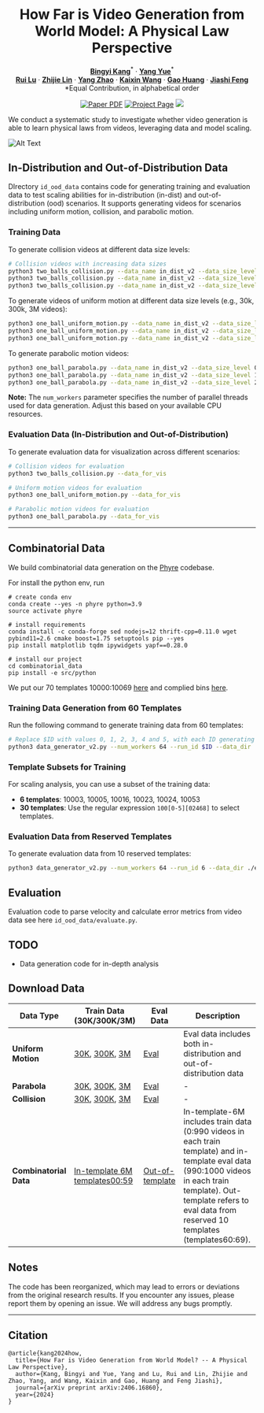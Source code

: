 <div align="center">
<h1>How Far is Video Generation from World Model: A Physical Law Perspective</h1>

[**Bingyi Kang**](https://bingykang.github.io/)<sup>\*</sup>   ·  [**Yang Yue**](https://yueyang130.github.io/)<sup>\*</sup> 
<br>
[**Rui Lu**](https://lr32768.github.io/) · [**Zhijie Lin**](https://scholar.google.com/citations?user=xXMj6_EAAAAJ&hl=zh-CN) · [**Yang Zhao**](https://scholar.google.com/citations?user=uPmTOHAAAAAJ&hl=en) · [**Kaixin Wang**](https://kaixin96.github.io/) · [**Gao Huang**](https://www.gaohuang.net/) · [**Jiashi Feng**](https://sites.google.com/site/jshfeng/)
<br>
*Equal Contribution, in alphabetical order

<a href="https://arxiv.org/abs/2411.02385"><img src='https://img.shields.io/badge/arXiv-phyworld-red' alt='Paper PDF'></a>
<a href='https://phyworld.github.io/'><img src='https://img.shields.io/badge/Project_Page-phyworld-green' alt='Project Page'></a>
<a href='https://huggingface.co/datasets/magicr/phyworld'><img src='https://img.shields.io/badge/%F0%9F%A4%97%20Hugging%20Face-phyworld-blue'></a>
</div>

We conduct a systematic study to investigate whether video generation is able to learn physical laws from videos, leveraging data and model scaling.

![Alt Text](./assets/teaser2x.gif)


## In-Distribution and Out-of-Distribution Data

DIrectory `id_ood_data` contains code for generating training and evaluation data to test scaling abilities for in-distribution (in-dist) and out-of-distribution (ood) scenarios. It supports generating videos for scenarios including uniform motion, collision, and parabolic motion.


### Training Data

To generate collision videos at different data size levels:
```bash
# Collision videos with increasing data sizes
python3 two_balls_collision.py --data_name in_dist_v2 --data_size_level 1 --num_workers 64
python3 two_balls_collision.py --data_name in_dist_v2 --data_size_level 2 --num_workers 64
python3 two_balls_collision.py --data_name in_dist_v2 --data_size_level 3 --num_workers 64
```

To generate videos of uniform motion at different data size levels (e.g., 30k, 300k, 3M videos):
```bash
python3 one_ball_uniform_motion.py --data_name in_dist_v2 --data_size_level 0 --num_workers 64
python3 one_ball_uniform_motion.py --data_name in_dist_v2 --data_size_level 1 --num_workers 64
python3 one_ball_uniform_motion.py --data_name in_dist_v2 --data_size_level 2 --num_workers 64
```

To generate parabolic motion videos:
```bash
python3 one_ball_parabola.py --data_name in_dist_v2 --data_size_level 0 --num_workers 64
python3 one_ball_parabola.py --data_name in_dist_v2 --data_size_level 1 --num_workers 64
python3 one_ball_parabola.py --data_name in_dist_v2 --data_size_level 2 --num_workers 64
```

**Note:** The `num_workers` parameter specifies the number of parallel threads used for data generation. Adjust this based on your available CPU resources.

### Evaluation Data (In-Distribution and Out-of-Distribution)

To generate evaluation data for visualization across different scenarios:
```bash
# Collision videos for evaluation
python3 two_balls_collision.py --data_for_vis

# Uniform motion videos for evaluation
python3 one_ball_uniform_motion.py --data_for_vis

# Parabolic motion videos for evaluation
python3 one_ball_parabola.py --data_for_vis
```

---

## Combinatorial Data

We build combinatorial data generation on the [Phyre](https://github.com/facebookresearch/phyre/tree/main) codebase. 

For install the python env, run
```
# create conda env
conda create --yes -n phyre python=3.9
source activate phyre

# install requirements
conda install -c conda-forge sed nodejs=12 thrift-cpp=0.11.0 wget pybind11=2.6 cmake boost=1.75 setuptools pip --yes
pip install matplotlib tqdm ipywidgets yapf==0.28.0

# install our project
cd combinatorial_data
pip install -e src/python
```

We put our 70 templates 10000:10069 [here](https://github.com/phyworld/phyworld/tree/master/combinatorial_data/data/task_scripts/main) and complied bins [here](https://github.com/phyworld/phyworld/tree/master/combinatorial_data/data/generated_tasks).

### Training Data Generation from 60 Templates

Run the following command to generate training data from 60 templates:
```bash
# Replace $ID with values 0, 1, 2, 3, 4 and 5, with each ID generating 10 templates, totally 60 templates
python3 data_generator_v2.py --num_workers 64 --run_id $ID --data_dir ./train
```

### Template Subsets for Training

For scaling analysis, you can use a subset of the training data:
- **6 templates**: 10003, 10005, 10016, 10023, 10024, 10053
- **30 templates**: Use the regular expression `100[0-5][02468]` to select templates.

### Evaluation Data from Reserved Templates

To generate evaluation data from 10 reserved templates:
```bash
python3 data_generator_v2.py --num_workers 64 --run_id 6 --data_dir ./eval
```

## Evaluation

Evaluation code to parse velocity and calculate error metrics from video data see here `id_ood_data/evaluate.py`.

## TODO

- Data generation code for in-depth analysis


## Download Data

| Data Type            | Train Data (30K/300K/3M)                                                                                                                  | Eval Data                                                                                                                | Description                                                                                                 |
|----------------------|-------------------------------------------------------------------------------------------------------------------------------------------|--------------------------------------------------------------------------------------------------------------------------|-------------------------------------------------------------------------------------------------------------|
| **Uniform Motion**   | [30K](https://huggingface.co/datasets/magicr/phyworld/blob/main/id_ood_data/uniform_motion_30K.hdf5), [300K](https://huggingface.co/datasets/magicr/phyworld/blob/main/id_ood_data/uniform_motion_300K.hdf5), [3M](https://huggingface.co/datasets/magicr/phyworld/blob/main/id_ood_data/uniform_motion_3M.hdf5) | [Eval](https://huggingface.co/datasets/magicr/phyworld/blob/main/id_ood_data/uniform_motion_eval.hdf5)                    | Eval data includes both in-distribution and out-of-distribution data                                        |
| **Parabola**         | [30K](https://huggingface.co/datasets/magicr/phyworld/blob/main/id_ood_data/parabola_30K.hdf5), [300K](https://huggingface.co/datasets/magicr/phyworld/blob/main/id_ood_data/parabola_300K.hdf5), [3M](https://huggingface.co/datasets/magicr/phyworld/blob/main/id_ood_data/parabola_3M.hdf5) | [Eval](https://huggingface.co/datasets/magicr/phyworld/blob/main/id_ood_data/parabola_eval.hdf5)                          | -          |
| **Collision**        | [30K](https://huggingface.co/datasets/magicr/phyworld/blob/main/id_ood_data/collision_30K.hdf5), [300K](https://huggingface.co/datasets/magicr/phyworld/blob/main/id_ood_data/collision_300K.hdf5), [3M](https://huggingface.co/datasets/magicr/phyworld/blob/main/id_ood_data/collision_3M.hdf5) | [Eval](https://huggingface.co/datasets/magicr/phyworld/blob/main/id_ood_data/collision_eval.hdf5)                          | -                                                                            | -                                                                                                                        | -                                                                                                           |
| **Combinatorial Data** | [In-template 6M templates00:59](https://huggingface.co/datasets/magicr/phyworld/tree/main/combinatorial_data)                                                                                                               | [Out-of-template](https://huggingface.co/datasets/magicr/phyworld/blob/main/combinatorial_data/combinatorial_out_of_template_eval_1K.hdf5) | In-template-6M includes train data (0:990 videos in each train template) and in-template eval data (990:1000 videos in each train template). Out-template refers to eval data from reserved 10 templates (templates60:69). |

## Notes

The code has been reorganized, which may lead to errors or deviations from the original research results. If you encounter any issues, please report them by opening an issue. We will address any bugs promptly.

---

## Citation

```
@article{kang2024how,
  title={How Far is Video Generation from World Model? -- A Physical Law Perspective},
  author={Kang, Bingyi and Yue, Yang and Lu, Rui and Lin, Zhijie and Zhao, Yang, and Wang, Kaixin and Gao, Huang and Feng Jiashi},
  journal={arXiv preprint arXiv:2406.16860},
  year={2024}
}
```
